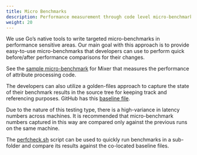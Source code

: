 ```yaml
---
title: Micro Benchmarks
description: Performance measurement through code level micro-benchmarks.
weight: 20
---
```


We use Go’s native tools to write targeted micro-benchmarks in performance sensitive areas. Our main goal with this approach is to provide easy-to-use micro-benchmarks that developers can use to perform quick before/after performance comparisons for their changes.

See the [sample micro-benchmark](https://github.com/istio/istio/blob/master/mixer/test/perf/singlecheck_test.go) for Mixer that measures the performance of attribute processing code.

The developers can also utilize a golden-files approach to capture the state of their benchmark results in the source tree for keeping track and  referencing purposes. GitHub has this [baseline file](https://github.com/istio/istio/blob/master/mixer/test/perf/bench.baseline).

Due to the nature of this testing type, there is a high-variance in latency numbers across machines. It is recommended that micro-benchmark numbers captured in this way are compared only against the previous runs on the same machine.

The [perfcheck.sh](https://github.com/istio/istio/blob/master/bin/perfcheck.sh) script can be used to quickly run benchmarks in a sub-folder and compare its results against the co-located baseline files.
